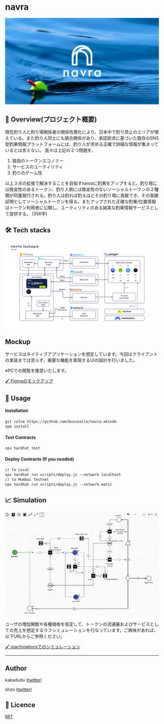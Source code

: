 # navra

![jpg](https://github.com/bussealle/navra-akindo/blob/main/image/navra_top.png)


## 🎣 Overview(プロジェクト概要)
現在釣り人と釣り場関係者の関係性悪化により、日本中で釣り禁止のエリアが増えている。また釣り人同士にも競合関係があり、承認欲求に基づいた既存のSNS型釣果情報プラットフォームには、釣り人が求める正確で詳細な情報が集まっているとは言えない。 我々は上記の２つ問題を、

1. 独自のトークンエコノミー
2. サービスのユーティリティ
3. 釣りのゲーム性
   
以上３点の拡張で解決することを目指すnavraに釣果をアップすると、釣り場には換金性のあるトークン、釣り人側には換金性のないソーシャルトークンの２種類が同量発行される。釣り人は釣れば釣るほどその釣り場に貢献でき、その実績証明としてソーシャルトークンを得る。またアップされた正確な釣果/位置情報はトークン利用者に公開し、ユーティリティのある誠実な釣果情報サービスとして提供する。
(356字)


## 🛠 Tech stacks

![jpg](https://github.com/bussealle/navra-akindo/blob/main/image/navra_techstack.jpg)

## Mockup
サービスはネイティブアプリケーションを想定しています。今回はクライアントの実装までは至らず、重要な機能を実現するUIの設計を行いました。

※PCでの閲覧を推奨いたします。

[🖌 Figmaのモックアップ](https://www.figma.com/proto/8YqMWlJ3krgnhhh4OzXdRe/navra.fish?page-id=13%3A9&node-id=795%3A11988&viewport=-7234%2C-2636%2C0.28&scaling=scale-down&starting-point-node-id=795%3A11988&show-proto-sidebar=1)

  

## 🔖 Usage
#### Installation
```shell
git colne https://github.com/bussealle/navra-akindo
npm install
```
#### Test Contracts
```shell
npx hardhat test
```
#### Deploy Contracts (If you needed)
```shell
// to Local
npx hardhat run scripts/deploy.js --network localhost
// to Mumbai Testnet
npx hardhat run scripts/deploy.js --network matic
```


## 📈 Simulation
![gif](https://github.com/bussealle/navra-akindo/blob/main/image/navra_machinations.gif)

ユーザの増加関数や各種価格を仮定して、トークンの流通量およびサービスとしての売上を想定するラフシミュレーションを行なっています。ご興味があれば、以下URLからご参照ください。

[🖌 machinationsでのシミュレーション](https://my.machinations.io/d/navra-token-economy/bda3d8af414111ed8c2902f943517e50)




___
## Author
kakadudu  ([twitter](https://twitter.com/navra))

shzo ([twitter](https://twitter.com/shzo_hara))


## 📙 Licence

[MIT](https://github.com/kotabrog/ft_mini_ls/blob/main/LICENSE)